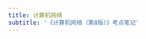 ```yaml
---
title: 计算机网络
subtitle: '《计算机网络（第8版）》考点笔记'
---
```


<SubNav/>

<ClientOnly>
  <Plum/>
</ClientOnly>

<ListPosts type="NetWork"/>
